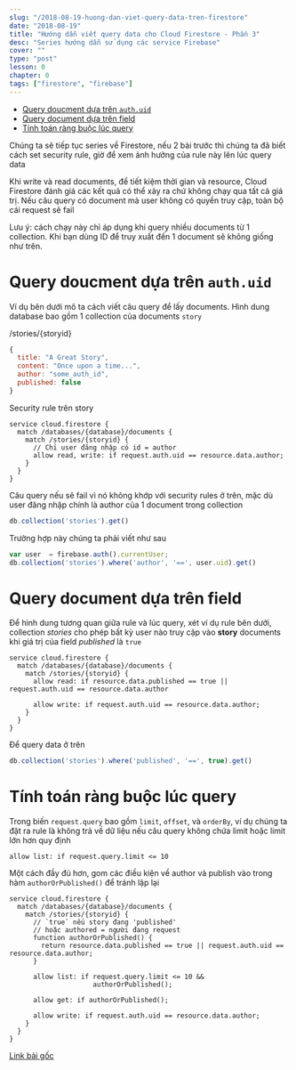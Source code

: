 ```yaml
---
slug: "/2018-08-19-huong-dan-viet-query-data-tren-firestore"
date: "2018-08-19"
title: "Hướng dẫn viết query data cho Cloud Firestore - Phần 3"
desc: "Series hướng dẫn sử dụng các service Firebase"
cover: ""
type: "post"
lesson: 0
chapter: 0
tags: ["firestore", "firebase"]
---
```


<!-- TOC -->

- [Query doucment dựa trên `auth.uid`](#query-doucment-dựa-trên-authuid)
- [Query document dựa trên field](#query-document-dựa-trên-field)
- [Tính toán ràng buộc lúc query](#tính-toán-ràng-buộc-lúc-query)

<!-- /TOC -->

Chúng ta sẽ tiếp tục series về Firestore, nếu 2 bài trước thì chúng ta đã biết cách set security rule, giờ để xem ảnh hưởng của rule này lên lúc query data

Khi write và read documents, để tiết kiệm thời gian và resource, Cloud Firestore đánh giá các kết quả có thể xảy ra chứ không chạy qua tất cả giá trị. Nếu câu query có document mà user không có quyền truy cập, toàn bộ cái request sẽ fail

Lưu ý: cách chạy này chỉ áp dụng khi query nhiều documents từ 1 collection. Khi bạn dùng ID để truy xuất đến 1 document sẽ không giống như trên.

# Query doucment dựa trên `auth.uid`

Ví dụ bên dưới mô ta cách viết câu query để lấy documents. Hình dung database bao gồm 1 collection của documents `story`

/stories/{storyid}

```js
{
  title: "A Great Story",
  content: "Once upon a time...",
  author: "some_auth_id",
  published: false
}
```

Security rule trên story

```shell
service cloud.firestore {
  match /databases/{database}/documents {
    match /stories/{storyid} {
      // Chỉ user đăng nhập có id = author
      allow read, write: if request.auth.uid == resource.data.author;
    }
  }
}
```

Câu query nếu sẽ fail vì nó không khớp với security rules ở trên, mặc dù user đăng nhập chính là author của 1 document trong collection

```js
db.collection('stories').get()
```

Trường hợp này chúng ta phải viết như sau

```js
var user  = firebase.auth().currentUser;
db.collection('stories').where('author', '==', user.uid).get()
```

# Query document dựa trên field

Để hình dung tương quan giữa rule và lúc query, xét ví dụ rule bên dưới, collection *stories* cho phép bất kỳ user nào truy cập vào **story** documents khi giá trị của field *published* là `true`

```shell
service cloud.firestore {
  match /databases/{database}/documents {
    match /stories/{storyid} {
      allow read: if resource.data.published == true || request.auth.uid == resource.data.author

      allow write: if request.auth.uid == resource.data.author;
    }
  }
}
```

Để query data ở trên

```js
db.collection('stories').where('published', '==', true).get()
```

# Tính toán ràng buộc lúc query

Trong biến `request.query` bao gồm `limit`, `offset`, và `orderBy`, ví dụ chúng ta đặt ra rule là không trả về dữ liệu nếu câu query không chứa limit hoặc limit lớn hơn quy định

```shell
allow list: if request.query.limit <= 10
```

Một cách đầy đủ hơn, gom các điều kiện về author và publish vào trong hàm `authorOrPublished()` để tránh lập lại

```shell
service cloud.firestore {
  match /databases/{database}/documents {
    match /stories/{storyid} {
      // `true` nếu story đang 'published'
      // hoặc authored = người đang request
      function authorOrPublished() {
        return resource.data.published == true || request.auth.uid == resource.data.author;
      }

      allow list: if request.query.limit <= 10 &&
                     authorOrPublished();

      allow get: if authorOrPublished();
      
      allow write: if request.auth.uid == resource.data.author;
    }
  }
}
```


[Link bài gốc](https://firebase.google.com/docs/firestore/security/rules-query)